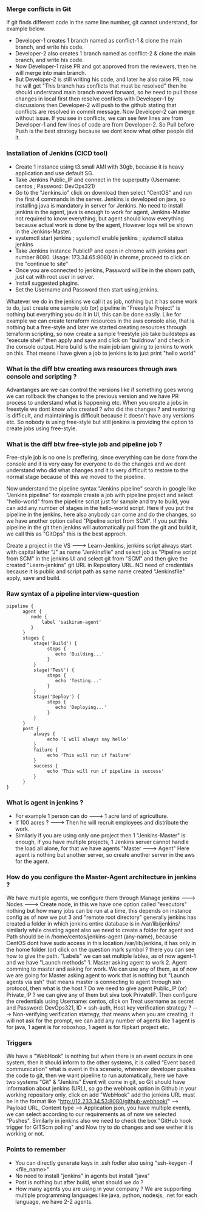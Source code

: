 ### Merge conflicts in Git
If git finds different code in the same line number, git cannot understand, for example below.
- Developer-1 creates 1 branch named as conflict-1 & clone the main branch, and write his code.
- Developer-2 also creates 1 branch named as conflict-2 & clone the main branch, and write his code.
- Now Developer-1 raise PR and got approved from the reviewers, then he will merge into main branch.
- But Developer-2 is still writing his code, and later he also raise PR, now he will get "This branch has
  conflicts that must be resolved" then he should understand main branch moved forward, so he need to pull
  those changes in local first then resolve conflicts with Developer-1 by discussions then Developer-2 will
  push to the github stating that conflicts are resolved in commit message. Now Developer-2 can merge without
  issue. If you see in conflicts, we can see few lines are from Developer-1 and few lines of code are from
  Developer-2. So Pull before Push is the best strategy because we dont know what other people did it.

### Installation of Jenkins (CICD tool)
- Create 1 instance using t3.small AMI with 30gb, because it is heavy application and use default SG.
- Take Jenkins Public_IP and connect in the superputty (Username: centos ; Password: DevOps321)
- Go to the "Jenkins.io" click on download then select "CentOS" and run the first 4 commands in the server.
  Jenkins is developed on java, so installing java is mandatory in server for Jenkins. No need to install
  jenkins in the agent, java is enough to work for agent, Jenkins-Master not required to know everything,
  but agent should know everything because actual work is done by the agent, However logs will be shown in
  the Jenkins-Master.
- systemctl start jenkins ; systemctl enable jenkins ; systemctl status jenkins
- Take Jenkins instance PublicIP and open in chrome with jenkins port number 8080. Usage: 173.34.65:8080/ in
  chrome, proceed to click on the "continue to site"
- Once you are connected to jenkins, Password will be in the shown path, just cat with root user in server.
- Install suggested plugins.
- Set the Username and Password then start using jenkins.

Whatever we do in the jenkins we call it as job, nothing but it has some work to do, just create one sample job (or) pipeline in "Freestyle Project" is nothing but everything you do it in UI, this can be done easily. Like for example we can create terraform resources in the aws console also, that is nothing but a free-style and later we started creating resources through terraform scripting, so now create a sample freestyle job take buildsteps as "execute shell" then apply and save and click on "buildnow' and check in the console output. Here build is the main job iam giving to jenkins to work on this. That means i have given a job to jenkins is to just print "hello world" 

### What is the diff btw creating aws resources through aws console and scripting ?
Advantanges are we can control the versions like if something goes wrong we can rollback the changes to the previous version and we have PR process to understand what is happening etc. When you create a jobs in freestyle we dont know who created ? who did the changes ? and restoring is difficult, and maintaining is difficult because it doesn't have any versions etc. So nobody is using free-style but still jenkins is providing the option to create jobs using free-style. 

### What is the diff btw free-style job and pipeline job ?
Free-style job is no one is preffering, since everything can be done from the console and it is very easy for everyone to do the changes and we dont understand who did what changes and it is very difficult to restore to the normal stage because of this we moved to the pipeline.

Now understand the pipeline syntax "Jenkins pipeline" search in google like "Jenkins pipeline" for example create a job with pipeline project and select "hello-world" from the pipeline script just for sample and try to build, you can add any number of stages in the hello-world script. Here if you put the pipeline in the jenkins, here also anybody can come and do the changes, so we have another option called "Pipeline script from SCM". If you put this pipeline in the git then jenkins will automatically pull from the git and build it, we call this as "GitOps" this is the best approch.

Create a project in the VS ---> Learn-Jenkins, jenkins script always start with capital letter "J" as name "Jenkinsfile" and select job as "Pipeline script from SCM" in the jenkins UI and select git from "SCM" and then give the created "Learn-jenkins" git URL in Repository URL. NO need of credentials because it is public and script path as same name created "Jenkinsfile" apply, save and build.  

### Raw syntax of a pipeline interview-question
    pipeline {
          agent {
             node {
                 label 'saikiran-agent'
             }
          }
          stages {
              stage('Build') {
                   steps {
                      echo 'Building...'
                   }
              }
              stage('Test') {
                   steps {
                      echo 'Testing...'
                   }
              }
              stage('Deploy') {
                   steps {
                      echo 'Deploying...'
                   }
              }
          }
          post {
              always {
                   echo 'I will always say hello'
              }
              failure {
                   echo 'This will run if failure'
              }
              success {
                   echo 'This will run if pipeline is success'
              }
          }
    }

### What is agent in jenkins ?
- For example 1 person can do ---> 1 acre land of agriculture.
- If 100 acres ? ---> Then he will recruit employees and distribute the work.
- Similarly if you are using only one project then 1 "Jenkins-Master" is enough, if you have multiple
  projects, 1 Jenkins server cannot handle the load all alone, for that we have agents "Master ---> Agent"
  Here agent is nothing but another server, so create another server in the aws for the agent.

### How do you configure the Master-Agent architecture in jenkins ?
We have multiple agents, we configure them through Manage jenkins ---> Nodes ---> Create node, in this we have one option called "executors" nothing but how many jobs can be run at a time, this depends on instance config as of now we put 3 and "remote root directory" generally jenkins has created a folder in which jenkins entire database is in /var/lib/jenkins/ similarly while creating agent also we need to create a folder for agent and Path should be in /home/centos/jenkins-agent (any-name), because CentOS dont have sudo access in this location /var/lib/jenkins, it has only in the home folder (or) click on the question mark symbol ? there you can see how to give the path. "Labels" we can set multiple lables, as of now agent-1 and we have "Launch methods" 1. Master asking agent to work 2. Agent comming to master and asking for work. We can use any of them, as of now we are going for Master asking agent to work that is nothing but "Launch agents via ssh" that means master is connecting to agent through ssh protocol, then what is the host ? Do we need to give agent Public_IP (or)  Private_IP ? we can give any of them but siva took PrivateIP. Then configure the credentials using Username: centos, click on Treat username as secret and Password: DevOps321, ID = ssh-auth, Host key verification strategy ? ---> Non-verifying verification startegy, that means when you are creating, it will not ask for the prompt, we can add any number of agents like 1 agent is for java, 1 agent is for roboshop, 1 agent is for flipkart project etc.

### Triggers
We have a "WebHook" is nothing but when there is an event occurs in one system, then it should inform to the other systems, it is called "Event based communication" what is event in this scenario, whenever developer pushes the code to git, then we want pipeline to run automatically, here we have two systems "Git" & "Jenkins" Event will come in git, so Git should have information about jenkins (URL), so go the webhook option in Github in your working repository only, click on add "WebHook" add the jenkins URL must be in the format like "http://12.233.34.53:8080/github-webhook/" --> Payload URL, Content type --> Application json, you have multiple events, we can select according to our requirements as of now we selected "Pushes". Similarly in jenkins also we need to check the box "GitHub hook trigger for GITScm polling" and Now try to do changes and see wether it is working or not.

### Points to remember
- You can directly generate keys in .ssh fodler also using "ssh-keygen -f <file_name>"
- No need to install "jenkins" in agents but install "java"
- Post is nothing but after build, what should we do ?
- How many agents you are using in your company ? We are supporting multiple programming languages like java,
  python, nodesjs, .net for each language, we have 2-2 agents.
